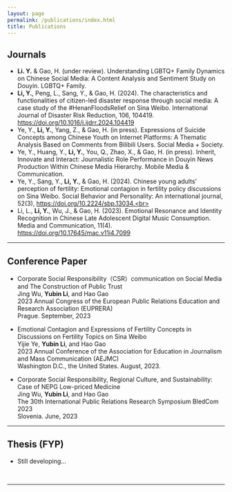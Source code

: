 ```yaml
---
layout: page
permalink: /publications/index.html
title: Publications
---
```

## Journals

- **Li. Y.** & Gao, H. (under review). Understanding LGBTQ+ Family Dynamics on Chinese Social Media: A Content Analysis and Sentiment Study on Douyin. LGBTQ+ Family.<br>
- **Li, Y.**, Peng, L., Sang, Y., & Gao, H. (2024). The characteristics and functionalities of citizen-led disaster response through social media: A case study of the #HenanFloodsRelief on Sina Weibo. International Journal of Disaster Risk Reduction, 106, 104419. https://doi.org/10.1016/j.ijdrr.2024.104419<br>
- Ye, Y., **Li, Y.**, Yang, Z., & Gao, H. (in press). Expressions of Suicide Concepts among Chinese Youth on Internet Platforms: A Thematic Analysis Based on Comments from Bilibili Users. Social Media + Society.<br>
- Ye, Y., Huang, Y., **Li, Y.**, You, Q., Zhao, X., & Gao, H. (in press). Inherit, Innovate and Interact: Journalistic Role Performance in Douyin News Production Within Chinese Media Hierarchy. Mobile Media & Communication. <br>
- Ye, Y., Sang, Y., **Li, Y.**, & Gao, H. (2024). Chinese young adults’ perception of fertility: Emotional contagion in fertility policy discussions on Sina Weibo. Social Behavior and Personality: An international journal, 52(3), https://doi.org/10.2224/sbp.13034.<br>
- Li, L., **Li, Y.**, Wu, J., & Gao, H. (2023). Emotional Resonance and Identity Recognition in Chinese Late Adolescent Digital Music Consumption. Media and Communication, 11(4). https://doi.org/10.17645/mac.v11i4.7099<br>

---

## Conference Paper

- Corporate Social Responsibility（CSR）communication on Social Media and The Construction of Public Trust<br>Jing Wu, **Yubin Li**, and Hao Gao<br>2023 Annual Congress of the European Public Relations Education and Research Association (EUPRERA) <br>Prague. September, 2023

- Emotional Contagion and Expressions of Fertility Concepts in Discussions on Fertility Topics on Sina Weibo<br>Yijie Ye, **Yubin Li**, and Hao Gao<br>2023 Annual Conference of the Association for Education in Journalism and Mass Communication (AEJMC)<br>Washington D.C., the United States. August, 2023.<br>

- Corporate Social Responsibility, Regional Culture, and Sustainability: Case of NEPG Low-priced Medicine <br> Jing Wu, **Yubin Li**, and Hao Gao<br>The 30th International Public Relations Research Symposium BledCom 2023 <br> Slovenia. June, 2023 <br> 



---

## Thesis (FYP)

- Still developing...

  <br>


---



